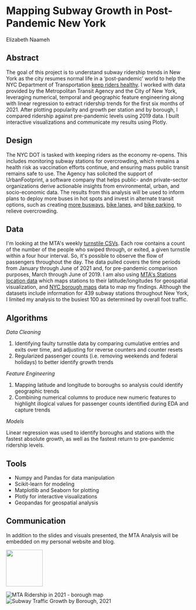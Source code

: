 # Mapping Subway Growth in Post-Pandemic New York 

Elizabeth Naameh

## Abstract

The goal of this project is to understand subway ridership trends in New York as the city resumes normal life in a ‘post-pandemic’ world to help the NYC Department of Transportation [keep riders healthy](https://www.wsj.com/articles/how-does-new-york-keep-transit-riders-safe-from-covid-19-trial-and-error-11609678802). I worked with data provided by the Metropolitan Transit Agency and the City of New York, leveraging numerical, temporal and geographic feature engineering along with linear regression to extract ridership trends for the first six months of 2021. After plotting popularity and growth per station and by borough, I compared ridership against pre-pandemic levels using 2019 data. I built interactive visualizations and communicate my results using Plotly.

## Design

The NYC DOT is tasked with keeping riders as the economy re-opens. This includes monitoring subway stations for overcrowding, which remains a health risk as vaccination efforts continue, and ensuring mass public transit remains safe to use. The Agency has solicited the support of UrbanFootprint, a software company that helps public- andn private-sector organizations derive actionable insights from environmental, urban, and socio-economic data. The results from this analysis will be used to inform plans to deploy more buses in hot spots and invest in alternate transit options, such as creating [more busways](https://www.nytimes.com/2020/07/06/nyregion/mta-buses-nyc-coronavirus.html), [bike lanes](https://www.nytimes.com/2021/01/28/nyregion/bike-brooklyn-bridge-de-blasio.html), and [bike parking](https://www.nytimes.com/2021/01/26/nyregion/bike-parking-nyc.html), to relieve overcrowding. 

## Data

I'm looking at the MTA's weekly [turnstile CSVs](http://web.mta.info/developers/turnstile.html). Each row contains a count of the number of the people who swiped through, or exited, a given turnstile within a four hour interval. So, it's possible to observe the flow of passengers throughout the day. The data pulled covers the time periods from January through June of 2021 and, for pre-pandemic comparison purposes, March through June of 2019. I am also using [MTA's Stations location data](https://data.cityofnewyork.us/Transportation/Subway-Stations/arq3-7z49) which maps stations to their latitude/longitudes for geospatial visualization, and [NYC borough maps](https://data.cityofnewyork.us/City-Government/Borough-Boundaries/tqmj-j8zm) data to map my findings. Although the datasets include information for 439 subway stations throughout New York, I limited my analysis to the busiest 100 as determined by overall foot traffic.

## Algorithms

*Data Cleaning* 

1. Identifying faulty turnstile data by comparing cumulative entries and exits over time, and adjusting for reverse counters and counter resets
2. Regularized passenger counts (i.e. removing weekends and federal holidays) to better identify growth trends

*Feature Engineering*

1. Mapping latitude and longitude to boroughs so analysis could identify geographic trends
2. Combining numerical columns to produce new numeric features to highlight illogical values for passenger counts identified during EDA and capture trends

*Models*

Linear regression was used to identify boroughs and stations with the fastest absolute growth, as well as the fastest return to pre-pandemic ridership levels. 

## Tools

- Numpy and Pandas for data manipulation
- Scikit-learn for modeling
- Matplotlib and Seaborn for plotting
- Plotly for interactive visualizations
- Geopandas for geospatial analysis

## Communication

In addition to the slides and visuals presented, the MTA Analysis will be embedded on my personal website and blog.

<img src="https://github.com/lizzynaameh/mta_eda/raw/46df9804bebbd516b5c471e73433f6efb68f3bb2/Images/MTA%20Ridership%20in%202021%20-%20borough%20map.png" width="100" height="100">

![MTA Ridership in 2021 - borough map](https://github.com/lizzynaameh/mta_eda/raw/46df9804bebbd516b5c471e73433f6efb68f3bb2/Images/MTA%20Ridership%20in%202021%20-%20borough%20map.png)
![Subway Traffic Growth by Borough, 2021](https://github.com/lizzynaameh/mta_eda/blob/main/Images/Subway%20Traffic%20Growth%20by%20Borough%2C%202021.png)
